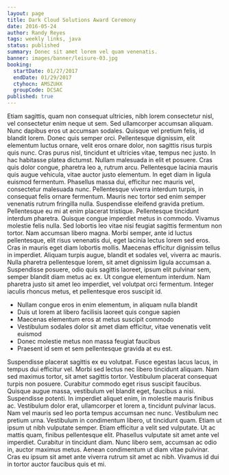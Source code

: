 ```yaml
---
layout: page
title: Dark Cloud Solutions Award Ceremony
date: 2016-05-24
author: Randy Reyes
tags: weekly links, java
status: published
summary: Donec sit amet lorem vel quam venenatis.
banner: images/banner/leisure-03.jpg
booking:
  startDate: 01/27/2017
  endDate: 01/29/2017
  ctyhocn: AMSZUHX
  groupCode: DCSAC
published: true
---
```

Etiam sagittis, quam non consequat ultricies, nibh lorem consectetur nisl, vel consectetur enim neque ut sem. Sed ullamcorper accumsan aliquam. Nunc dapibus eros ut accumsan sodales. Quisque vel pretium felis, id blandit lorem. Donec quis semper orci. Pellentesque dignissim, elit elementum luctus ornare, velit eros ornare dolor, non sagittis risus turpis quis nunc. Cras purus nisl, tincidunt et ultricies vitae, tempus nec justo. In hac habitasse platea dictumst. Nullam malesuada in elit et posuere. Cras quis dolor congue, pharetra leo a, rutrum arcu. Pellentesque lacinia mauris quis augue vehicula, vitae auctor justo elementum. In eget diam in ligula euismod fermentum. Phasellus massa dui, efficitur nec mauris vel, consectetur malesuada nunc. Pellentesque viverra interdum turpis, in consequat felis ornare fermentum. Mauris nec tortor sed enim semper venenatis rutrum fringilla nulla. Suspendisse eleifend gravida pretium.
Pellentesque eu mi at enim placerat tristique. Pellentesque tincidunt interdum pharetra. Quisque congue imperdiet metus in commodo. Vivamus molestie felis nulla. Sed lobortis leo vitae nisi feugiat sagittis fermentum non tortor. Nam accumsan libero magna. Morbi semper, ante id luctus pellentesque, elit risus venenatis dui, eget lacinia lectus lorem sed eros. Cras in mauris eget diam lobortis mollis. Maecenas efficitur dignissim tellus in imperdiet. Aliquam turpis augue, blandit et sodales vel, viverra ac mauris. Nulla pharetra pellentesque lorem, sit amet dignissim ligula accumsan a. Suspendisse posuere, odio quis sagittis laoreet, ipsum elit pulvinar sem, semper blandit diam metus ac ex. Ut congue elementum interdum. Nam pharetra justo sit amet leo imperdiet, vel volutpat orci fermentum. Integer iaculis rhoncus metus, et pellentesque eros suscipit id.

* Nullam congue eros in enim elementum, in aliquam nulla blandit
* Duis ut lorem at libero facilisis laoreet quis congue sapien
* Maecenas elementum eros at metus suscipit commodo
* Vestibulum sodales dolor sit amet diam efficitur, vitae venenatis velit euismod
* Donec molestie metus non massa feugiat faucibus
* Praesent id sem et sem pellentesque gravida at eu est.

Suspendisse placerat sagittis ex eu volutpat. Fusce egestas lacus lacus, in tempus dui efficitur vel. Morbi sed lectus nec libero tincidunt aliquam. Nam sed maximus tortor, sit amet sagittis tortor. Vestibulum placerat consequat turpis non posuere. Curabitur commodo eget risus suscipit faucibus. Quisque augue massa, vestibulum vel blandit eget, faucibus a nisi. Suspendisse potenti. In imperdiet aliquet enim, in molestie mauris finibus ac. Vestibulum dolor erat, ullamcorper et lorem a, tincidunt pulvinar lacus. Nam vel mauris sed leo porta tempus accumsan nec nunc. Vestibulum nec pretium urna.
Vestibulum in condimentum libero, ut tincidunt quam. Etiam ut ipsum ut nibh vulputate semper. Etiam efficitur a velit sed vulputate. Ut ac mattis quam, finibus pellentesque elit. Phasellus vulputate sit amet ante vel imperdiet. Curabitur in tincidunt diam. Nunc libero sem, accumsan ac odio in, auctor maximus metus. Aenean condimentum ut diam vitae pulvinar. Cras eu ipsum sit amet ante viverra rutrum sit amet ac nibh. Vivamus id dui in tortor auctor faucibus quis et mi.
